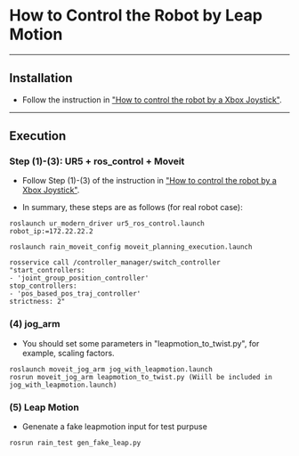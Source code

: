 # How to Control the Robot by Leap Motion

------------------------

## Installation

- Follow the instruction in ["How to control the robot by a Xbox Joystick"](https://github.com/inmo-jang/rain_teleoperation/edit/master/xbox_teleop.md). 

-------------------------
## Execution

### Step (1)-(3): UR5 + ros_control + Moveit

- Follow Step (1)-(3) of the instruction in ["How to control the robot by a Xbox Joystick"](https://github.com/inmo-jang/rain_teleoperation/edit/master/xbox_teleop.md). 

- In summary, these steps are as follows (for real robot case):

```
roslaunch ur_modern_driver ur5_ros_control.launch robot_ip:=172.22.22.2
```

```
roslaunch rain_moveit_config moveit_planning_execution.launch
```

```
rosservice call /controller_manager/switch_controller "start_controllers:
- 'joint_group_position_controller'
stop_controllers:
- 'pos_based_pos_traj_controller'
strictness: 2"
```


### (4) jog_arm

* You should set some parameters in "leapmotion_to_twist.py", for example, scaling factors.  
```
roslaunch moveit_jog_arm jog_with_leapmotion.launch
rosrun moveit_jog_arm leapmotion_to_twist.py (Wiill be included in jog_with_leapmotion.launch)
```


### (5) Leap Motion

* Genenate a fake leapmotion input for test purpuse

```
rosrun rain_test gen_fake_leap.py
```


